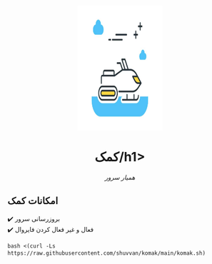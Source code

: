 <p align="center">
<picture>
<img width="190" height="280"  alt="کمک" src="https://raw.githubusercontent.com/shuvvan/komak/refs/heads/main/komak.jpg">
</picture>
  </p> 
<p align="center">
<h1 align="center"/>کمک/h1>
<h6 align="center">همیار سرور<h6>
</p>


## امکانات کمک <br>

✔️ بروزرسانی سرور <br>
✔️ فعال و غیر فعال کردن فایروال<br>



```
bash <(curl -Ls https://raw.githubusercontent.com/shuvvan/komak/main/komak.sh)
```
